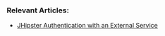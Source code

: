 
### Relevant Articles:

- [JHipster Authentication with an External Service](https://www.baeldung.com/jhipster-authentication-external-service)
